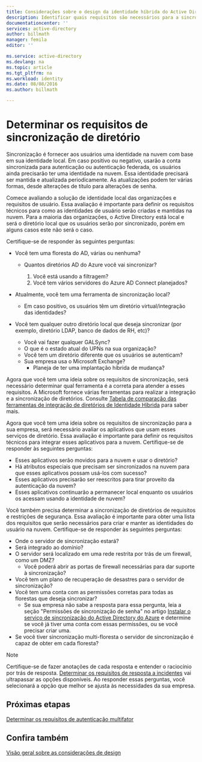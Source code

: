 ```yaml
---
title: Considerações sobre o design da identidade híbrida do Active Directory do Azure - determinar os requisitos de sincronização de diretório | Microsoft Docs
description: Identificar quais requisitos são necessários para a sincronização de todos os usuários entre nos locais e nuvem para a empresa.
documentationcenter: ''
services: active-directory
author: billmath
manager: femila
editor: ''

ms.service: active-directory
ms.devlang: na
ms.topic: article
ms.tgt_pltfrm: na
ms.workload: identity
ms.date: 08/08/2016
ms.author: billmath

---
```

# <a name="determine-directory-synchronization-requirements"></a>Determinar os requisitos de sincronização de diretório
Sincronização é fornecer aos usuários uma identidade na nuvem com base em sua identidade local. Em caso positivo ou negativo, usarão a conta sincronizada para autenticação ou autenticação federada, os usuários ainda precisarão ter uma identidade na nuvem.  Essa identidade precisará ser mantida e atualizada periodicamente.  As atualizações podem ter várias formas, desde alterações de título para alterações de senha.  

Comece avaliando a solução de identidade local das organizações e requisitos de usuário. Essa avaliação é importante para definir os requisitos técnicos para como as identidades de usuário serão criadas e mantidas na nuvem.  Para a maioria das organizações, o Active Directory está local e será o diretório local que os usuários serão por sincronizado, porém em alguns casos este não será o caso.  

Certifique-se de responder às seguintes perguntas:

* Você tem uma floresta do AD, várias ou nenhuma?
  
  * Quantos diretórios AD do Azure você vai sincronizar?
    
    1. Você está usando a filtragem?
    2. Você tem vários servidores do Azure AD Connect planejados?
* Atualmente, você tem uma ferramenta de sincronização local?
  
  * Em caso positivo, os usuários têm um diretório virtual/integração das identidades?
* Você tem qualquer outro diretório local que deseja sincronizar (por exemplo, diretório LDAP, banco de dados de RH, etc)?
  * Você vai fazer qualquer GALSync?
  * O que é o estado atual do UPNs na sua organização? 
  * Você tem um diretório diferente que os usuários se autenticam?
  * Sua empresa usa o Microsoft Exchange?
    * Planeja de ter uma implantação híbrida de mudança?

Agora que você tem uma ideia sobre os requisitos de sincronização, será necessário determinar qual ferramenta é a correta para atender a esses requisitos.  A Microsoft fornece várias ferramentas para realizar a integração e a sincronização de diretórios.  Consulte [Tabela de comparação das ferramentas de integração de diretórios de Identidade Híbrida](active-directory-hybrid-identity-design-considerations-tools-comparison.md) para saber mais. 

Agora que você tem uma ideia sobre os requisitos de sincronização para a sua empresa, será necessário avaliar os aplicativos que usam esses serviços de diretório. Essa avaliação é importante para definir os requisitos técnicos para integrar esses aplicativos para a nuvem. Certifique-se de responder às seguintes perguntas:

* Esses aplicativos serão movidos para a nuvem e usar o diretório?
* Há atributos especiais que precisam ser sincronizados na nuvem para que esses aplicativos possam usá-los com sucesso?
* Esses aplicativos precisarão ser reescritos para tirar proveito da autenticação da nuvem?
* Esses aplicativos continuarão a permanecer local enquanto os usuários os acessam usando a identidade de nuvem?

Você também precisa determinar a sincronização de diretórios de requisitos e restrições de segurança. Essa avaliação é importante para obter uma lista dos requisitos que serão necessários para criar e manter as identidades do usuário na nuvem. Certifique-se de responder às seguintes perguntas:

* Onde o servidor de sincronização estará?
* Será integrado ao domínio?
* O servidor será localizado em uma rede restrita por trás de um firewall, como um DMZ?
  * Você poderá abrir as portas de firewall necessárias para dar suporte à sincronização?
* Você tem um plano de recuperação de desastres para o servidor de sincronização?
* Você tem uma conta com as permissões corretas para todas as florestas que deseja sincronizar?
  * Se sua empresa não sabe a resposta para essa pergunta, leia a seção "Permissões de sincronização de senha" no artigo [Instalar o serviço de sincronização do Active Directory do Azure](https://msdn.microsoft.com/library/azure/dn757602.aspx#BKMK_CreateAnADAccountForTheSyncService) e determine se você já tiver uma conta com essas permissões, ou se você precisar criar uma.
* Se você tiver sincronização multi-floresta o servidor de sincronização é capaz de obter em cada floresta?

> [!NOTE]
> Certifique-se de fazer anotações de cada resposta e entender o raciocínio por trás de resposta. [Determinar os requisitos de resposta a incidentes](active-directory-hybrid-identity-design-considerations-incident-response-requirements.md) vai ultrapassar as opções disponíveis. Ao responder essas perguntas, você selecionará a opção que melhor se ajusta às necessidades da sua empresa.
> 
> 

## <a name="next-steps"></a>Próximas etapas
[Determinar os requisitos de autenticação multifator](active-directory-hybrid-identity-design-considerations-multifactor-auth-requirements.md)

## <a name="see-also"></a>Confira também
[Visão geral sobre as considerações de design](active-directory-hybrid-identity-design-considerations-overview.md)

<!--HONumber=Oct16_HO2-->


